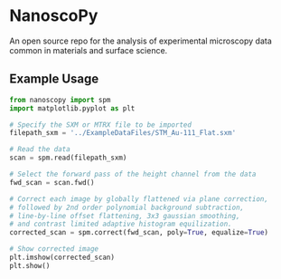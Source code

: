 # NanoscoPy
An open source repo for the analysis of experimental microscopy data common in materials and surface science.

## Example Usage
```python
from nanoscopy import spm
import matplotlib.pyplot as plt

# Specify the SXM or MTRX file to be imported
filepath_sxm = '../ExampleDataFiles/STM_Au-111_Flat.sxm'

# Read the data
scan = spm.read(filepath_sxm)

# Select the forward pass of the height channel from the data
fwd_scan = scan.fwd()

# Correct each image by globally flattened via plane correction, 
# followed by 2nd order polynomial background subtraction, 
# line-by-line offset flattening, 3x3 gaussian smoothing, 
# and contrast limited adaptive histogram equilization.
corrected_scan = spm.correct(fwd_scan, poly=True, equalize=True)

# Show corrected image 
plt.imshow(corrected_scan)
plt.show()
```